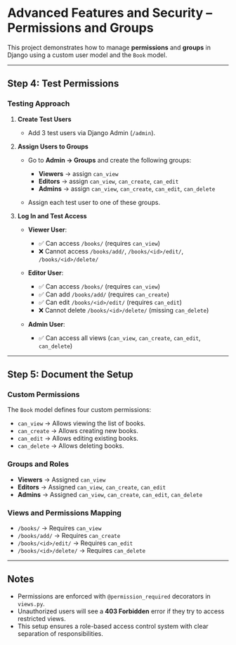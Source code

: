 # Advanced Features and Security – Permissions and Groups

This project demonstrates how to manage **permissions** and **groups** in Django using a custom user model and the `Book` model.

---

## Step 4: Test Permissions

### Testing Approach
1. **Create Test Users**
   - Add 3 test users via Django Admin (`/admin`).

2. **Assign Users to Groups**
   - Go to **Admin → Groups** and create the following groups:
     - **Viewers** → assign `can_view`
     - **Editors** → assign `can_view`, `can_create`, `can_edit`
     - **Admins** → assign `can_view`, `can_create`, `can_edit`, `can_delete`

   - Assign each test user to one of these groups.

3. **Log In and Test Access**
   - **Viewer User**:
     - ✅ Can access `/books/` (requires `can_view`)
     - ❌ Cannot access `/books/add/`, `/books/<id>/edit/`, `/books/<id>/delete/`

   - **Editor User**:
     - ✅ Can access `/books/` (requires `can_view`)
     - ✅ Can add `/books/add/` (requires `can_create`)
     - ✅ Can edit `/books/<id>/edit/` (requires `can_edit`)
     - ❌ Cannot delete `/books/<id>/delete/` (missing `can_delete`)

   - **Admin User**:
     - ✅ Can access all views (`can_view`, `can_create`, `can_edit`, `can_delete`)

---

## Step 5: Document the Setup

### Custom Permissions
The `Book` model defines four custom permissions:
- `can_view` → Allows viewing the list of books.
- `can_create` → Allows creating new books.
- `can_edit` → Allows editing existing books.
- `can_delete` → Allows deleting books.

### Groups and Roles
- **Viewers** → Assigned `can_view`
- **Editors** → Assigned `can_view`, `can_create`, `can_edit`
- **Admins** → Assigned `can_view`, `can_create`, `can_edit`, `can_delete`

### Views and Permissions Mapping
- `/books/` → Requires `can_view`
- `/books/add/` → Requires `can_create`
- `/books/<id>/edit/` → Requires `can_edit`
- `/books/<id>/delete/` → Requires `can_delete`

---

## Notes
- Permissions are enforced with `@permission_required` decorators in `views.py`.
- Unauthorized users will see a **403 Forbidden** error if they try to access restricted views.
- This setup ensures a role-based access control system with clear separation of responsibilities.
